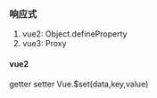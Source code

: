 ### 响应式
1. vue2: Object.defineProperty
2. vue3: Proxy

#### vue2

getter  setter   Vue.$set(data,key,value)